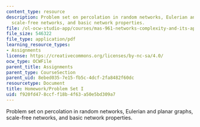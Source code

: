 ```yaml
---
content_type: resource
description: Problem set on percolation in random networks, Eulerian and planar graphs,
  scale-free networks, and basic network properties.
file: /ol-ocw-studio-app/courses/mas-961-networks-complexity-and-its-applications-spring-2011/f920fd478ccff18b4f63a50e5bd309a7_MITMAS_961S11_HW1_API3091.pdf
file_size: 546322
file_type: application/pdf
learning_resource_types:
- Assignments
license: https://creativecommons.org/licenses/by-nc-sa/4.0/
ocw_type: OCWFile
parent_title: Assignments
parent_type: CourseSection
parent_uid: 8ebed035-7e15-fb5c-4dcf-2fa8482f60dc
resourcetype: Document
title: Homework/Problem Set I
uid: f920fd47-8ccf-f18b-4f63-a50e5bd309a7
---
```

Problem set on percolation in random networks, Eulerian and planar graphs, scale-free networks, and basic network properties.
